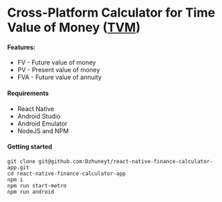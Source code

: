 # Cross-Platform Calculator for Time Value of Money ([TVM](https://www.investopedia.com/terms/t/timevalueofmoney.asp))

#### Features:

* FV - Future value of money
* PV - Present value of money
* FVA - Future value of annuity


#### Requirements

* React Native
* Android Studio
* Android Emulator
* NodeJS and NPM

#### Getting started

```
git clone git@github.com:Dzhuneyt/react-native-finance-calculator-app.git
cd react-native-finance-calculator-app
npm i
npm run start-metro
npm run android
```
